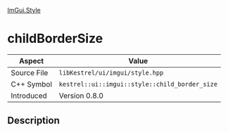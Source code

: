 [ImGui.Style](index)
# childBorderSize
| Aspect | Value |
| --- | --- |
| Source File | `libKestrel/ui/imgui/style.hpp` |
| C++ Symbol | `kestrel::ui::imgui::style::child_border_size` |
| Introduced | Version 0.8.0 |
## Description


